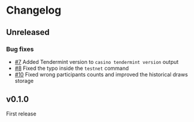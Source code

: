 # Changelog

## Unreleased
### Bug fixes
- [\#7](https://github.com/cosmicbet/ledger/issues/7) Added Tendermint version to `casino tendermint version` output
- [\#8](https://github.com/cosmicbet/ledger/issues/8) Fixed the typo inside the `testnet` command
- [\#10](https://github.com/cosmicbet/ledger/issues/10) Fixed wrong participants counts and improved the historical draws storage

## v0.1.0
First release
